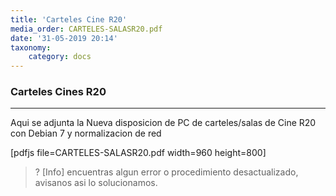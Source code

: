 ```yaml
---
title: 'Carteles Cine R20'
media_order: CARTELES-SALASR20.pdf
date: '31-05-2019 20:14'
taxonomy:
    category: docs
---
```


### Carteles Cines R20
--------

Aqui se adjunta la Nueva disposicion de PC de carteles/salas de Cine R20 con Debian 7 y normalizacion de red

[pdfjs file=CARTELES-SALASR20.pdf width=960 height=800]

>? [Info] encuentras algun error o procedimiento desactualizado, avisanos asi lo solucionamos.




